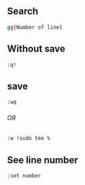 
## Search
```bash
gg(Number of line)
```
## Without save
```bash
:q!
```
## save 
```bash
:wq
```
###### OR
```bash
:w !sudo tee %
```
## See line number
```bash
:set number
```
